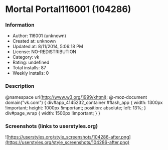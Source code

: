 # Mortal Portal116001 (104286)

### Information
- Author: 116001 (unknown)
- Created at: unknown
- Updated at: 8/11/2014, 5:06:18 PM
- License: NO-REDISTRIBUTION
- Category: vk
- Rating: undefined
- Total installs: 87
- Weekly installs: 0


### Description
@namespace url(http://www.w3.org/1999/xhtml); @-moz-document domain("vk.com") { div#app_4145232_container #flash_app { width: 1300px !important; height: 1000px !important; position: absolute; left: 13%; } div#page_wrap { width: 1500px !important; } }


### Screenshots (links to userstyles.org)
![https://userstyles.org/style_screenshots/104286-after.png](https://userstyles.org/style_screenshots/104286-after.png)


